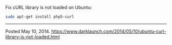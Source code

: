 Fix cURL library is not loaded on Ubuntu:

```sh
sudo apt-get install php5-curl
```

---


Posted May 10, 2014.
https://www.darklaunch.com/2014/05/10/ubuntu-curl-library-is-not-loaded.html